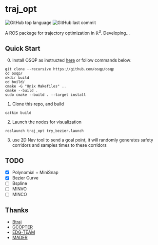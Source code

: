 # traj_opt

![GitHub top language](https://img.shields.io/github/languages/top/edmundwsy/traj_opt) ![GitHub last commit](https://img.shields.io/github/last-commit/edmundwsy/traj_opt)

A ROS package for trajectory optimization in  $\mathbb{R}^3$. Developing...


## Quick Start
0. Install OSQP as instructed [here](https://osqp.org/docs/get_started/sources.html#build-the-binaries) or follow commands below:
  ```
  git clone --recursive https://github.com/osqp/osqp
  cd osqp/
  mkdir build
  cd build/
  cmake -G "Unix Makefiles" ..
  cmake --build .
  sudo cmake --build . --target install
  ```
1. Clone this repo, and build
  ```
  catkin build
  ```
2. Launch the nodes for visualization
  ```shell
  roslaunch traj_opt try_bezier.launch
  ```
3. use 2D Nav tool to send a goal point, it will randomly generates safety corridors and samples times to these corridors

## TODO
- [x] Polynomial + MiniSnap
- [x] Bezier Curve
- [ ] Bspline
- [ ] MINVO
- [ ] MINCO

## Thanks

- [Btraj](https://github.com/HKUST-Aerial-Robotics/Btraj/)
- [GCOPTER](https://github.com/ZJU-FAST-Lab/GCOPTER)
- [EDG-TEAM](https://github.com/ZJU-FAST-Lab/EDG-TEAM)
- [MADER](https://github.com/mit-acl/mader)
